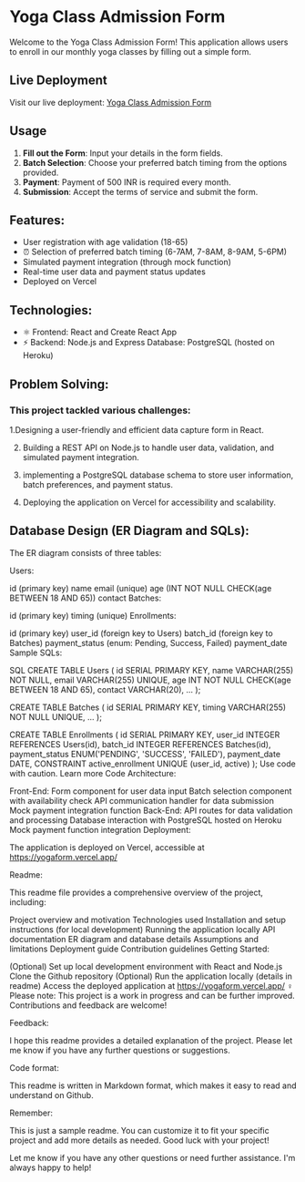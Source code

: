 # Yoga Class Admission Form

Welcome to the Yoga Class Admission Form! This application allows users to enroll in our monthly yoga classes by filling out a simple form.

## Live Deployment
Visit our live deployment: [Yoga Class Admission Form](https://yogaform.vercel.app/)



## Usage
1. **Fill out the Form**: Input your details in the form fields.
2. **Batch Selection**: Choose your preferred batch timing from the options provided.
3. **Payment**: Payment of 500 INR is required every month.
4. **Submission**: Accept the terms of service and submit the form.

## Features:

- User registration with age validation (18-65)
- ⏰ Selection of preferred batch timing (6-7AM, 7-8AM, 8-9AM, 5-6PM)
- Simulated payment integration (through mock function)
- Real-time user data and payment status updates
- Deployed on Vercel
## Technologies:

-  ⚛️ Frontend: React and Create React App
-  ⚡️ Backend: Node.js and Express
Database: PostgreSQL (hosted on Heroku)
## Problem Solving:

### This project tackled various challenges:

1.Designing a user-friendly and efficient data capture form in React.

2. Building a REST API on Node.js to handle user data, validation, and simulated payment integration.
  
3. implementing a PostgreSQL database schema to store user information, batch preferences, and payment status.
 
4. Deploying the application on Vercel for accessibility and scalability.
 
## Database Design (ER Diagram and SQLs):

The ER diagram consists of three tables:

Users:

id (primary key)
name
email (unique)
age (INT NOT NULL CHECK(age BETWEEN 18 AND 65))
contact
Batches:

id (primary key)
timing (unique)
Enrollments:

id (primary key)
user_id (foreign key to Users)
batch_id (foreign key to Batches)
payment_status (enum: Pending, Success, Failed)
payment_date
Sample SQLs:

SQL
CREATE TABLE Users (
  id SERIAL PRIMARY KEY,
  name VARCHAR(255) NOT NULL,
  email VARCHAR(255) UNIQUE,
  age INT NOT NULL CHECK(age BETWEEN 18 AND 65),
  contact VARCHAR(20),
  ...
);

CREATE TABLE Batches (
  id SERIAL PRIMARY KEY,
  timing VARCHAR(255) NOT NULL UNIQUE,
  ...
);

CREATE TABLE Enrollments (
  id SERIAL PRIMARY KEY,
  user_id INTEGER REFERENCES Users(id),
  batch_id INTEGER REFERENCES Batches(id),
  payment_status ENUM('PENDING', 'SUCCESS', 'FAILED'),
  payment_date DATE,
  CONSTRAINT active_enrollment UNIQUE (user_id, active)
);
Use code with caution. Learn more
Code Architecture:

Front-End:
Form component for user data input
Batch selection component with availability check
API communication handler for data submission
Mock payment integration function
Back-End:
API routes for data validation and processing
Database interaction with PostgreSQL hosted on Heroku
Mock payment function integration
Deployment:

The application is deployed on Vercel, accessible at https://yogaform.vercel.app/

Readme:

This readme file provides a comprehensive overview of the project, including:

Project overview and motivation
Technologies used
Installation and setup instructions (for local development)
Running the application locally
API documentation
ER diagram and database details
Assumptions and limitations
Deployment guide
Contribution guidelines
Getting Started:

(Optional) Set up local development environment with React and Node.js
Clone the Github repository
(Optional) Run the application locally (details in readme)
Access the deployed application at https://yogaform.vercel.app/ ‍♀️
Please note: This project is a work in progress and can be further improved. Contributions and feedback are welcome!

Feedback:

I hope this readme provides a detailed explanation of the project. Please let me know if you have any further questions or suggestions.

Code format:

This readme is written in Markdown format, which makes it easy to read and understand on Github.

Remember:

This is just a sample readme. You can customize it to fit your specific project and add more details as needed. Good luck with your project!

Let me know if you have any other questions or need further assistance. I'm always happy to help!



